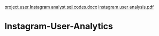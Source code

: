 [project user Instagram analyst sql codes.docx](https://github.com/arpitharrao/Instagram-User-Analytics/files/11260737/project.user.Instagram.analyst.sql.codes.docx)
[instagram user analysis.pdf](https://github.com/arpitharrao/Instagram-User-Analytics/files/11260740/instagram.user.analysis.pdf)
# Instagram-User-Analytics
